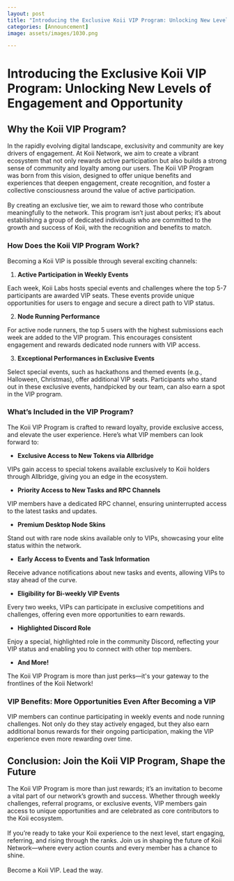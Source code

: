 ```yaml
---
layout: post
title: "Introducing the Exclusive Koii VIP Program: Unlocking New Levels of Engagement and Opportunity"
categories: [Announcement]
image: assets/images/1030.png

---
```


# **Introducing the Exclusive Koii VIP Program: Unlocking New Levels of Engagement and Opportunity**

## **Why the Koii VIP Program?**

In the rapidly evolving digital landscape, exclusivity and community are key drivers of engagement. At Koii Network, we aim to create a vibrant ecosystem that not only rewards active participation but also builds a strong sense of community and loyalty among our users. The Koii VIP Program was born from this vision, designed to offer unique benefits and experiences that deepen engagement, create recognition, and foster a collective consciousness around the value of active participation.\
\
By creating an exclusive tier, we aim to reward those who contribute meaningfully to the network. This program isn’t just about perks; it’s about establishing a group of dedicated individuals who are committed to the growth and success of Koii, with the recognition and benefits to match.


### **How Does the Koii VIP Program Work?**

Becoming a Koii VIP is possible through several exciting channels:

1. **Active Participation in Weekly Events**

Each week, Koii Labs hosts special events and challenges where the top 5-7 participants are awarded VIP seats. These events provide unique opportunities for users to engage and secure a direct path to VIP status.

2. **Node Running Performance**

For active node runners, the top 5 users with the highest submissions each week are added to the VIP program. This encourages consistent engagement and rewards dedicated node runners with VIP access.

3. **Exceptional Performances in Exclusive Events**

Select special events, such as hackathons and themed events (e.g., Halloween, Christmas), offer additional VIP seats. Participants who stand out in these exclusive events, handpicked by our team, can also earn a spot in the VIP program.


### **What’s Included in the VIP Program?**

The Koii VIP Program is crafted to reward loyalty, provide exclusive access, and elevate the user experience. Here’s what VIP members can look forward to:

- **Exclusive Access to New Tokens via Allbridge**

VIPs gain access to special tokens available exclusively to Koii holders through Allbridge, giving you an edge in the ecosystem.

- **Priority Access to New Tasks and RPC Channels**

VIP members have a dedicated RPC channel, ensuring uninterrupted access to the latest tasks and updates.

- **Premium Desktop Node Skins**

Stand out with rare node skins available only to VIPs, showcasing your elite status within the network.

- **Early Access to Events and Task Information**

Receive advance notifications about new tasks and events, allowing VIPs to stay ahead of the curve.

- **Eligibility for Bi-weekly VIP Events**

Every two weeks, VIPs can participate in exclusive competitions and challenges, offering even more opportunities to earn rewards.

- **Highlighted Discord Role**

Enjoy a special, highlighted role in the community Discord, reflecting your VIP status and enabling you to connect with other top members.

- **And More!**

The Koii VIP Program is more than just perks—it's your gateway to the frontlines of the Koii Network!


### **VIP Benefits: More Opportunities Even After Becoming a VIP**

VIP members can continue participating in weekly events and node running challenges. Not only do they stay actively engaged, but they also earn additional bonus rewards for their ongoing participation, making the VIP experience even more rewarding over time.


## **Conclusion: Join the Koii VIP Program, Shape the Future**

The Koii VIP Program is more than just rewards; it’s an invitation to become a vital part of our network’s growth and success. Whether through weekly challenges, referral programs, or exclusive events, VIP members gain access to unique opportunities and are celebrated as core contributors to the Koii ecosystem.\
\
If you’re ready to take your Koii experience to the next level, start engaging, referring, and rising through the ranks. Join us in shaping the future of Koii Network—where every action counts and every member has a chance to shine.\
\
Become a Koii VIP. Lead the way.
